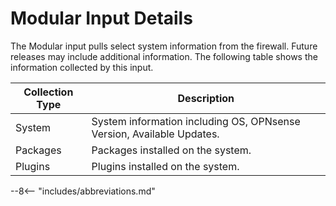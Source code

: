 # Modular Input Details

The Modular input pulls select system information from the firewall. Future releases may include additional information. The following table shows the information collected by this input.

Collection Type | Description
--------------- | -----------
System | System information including OS, OPNsense Version, Available Updates.
Packages | Packages installed on the system.
Plugins | Plugins installed on the system.

--8<-- "includes/abbreviations.md"